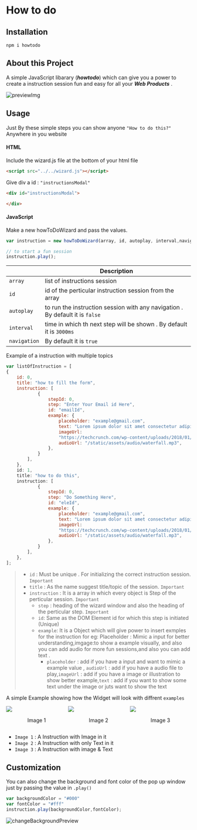 # How to do

## Installation
```
npm i howtodo
```
## About this Project
A simple JavaScript libarary (**_howtodo_**) which can give you a power to create a instruction session fun and easy for all your **_Web Products_** .

![previewImg](https://bucket--001.s3.ap-south-1.amazonaws.com/preview.gif)
<!-- <div style="text-align:center;margin-bottom:1rem;margin-top:1rem"><img src="./static/images/preview.gif"/></div> -->

## Usage
Just By these simple steps you can show anyone ```"How to do this?"``` Anywhere in you website

#### HTML

Include the wizard.js file at the bottom of your html file
```HTML
<script src="../../wizard.js"></script>
```

Give div a id : ```"instructionsModal"```
```html
<div id="instructionsModal">

</div>
```

#### JavaScript

Make a new howToDoWizard and pass the values.

```JavaScript
var instruction = new howToDoWizard(array, id, autoplay, interval,navigation); //id = id of the instruction from the array

// to start a fun session
instruction.play(); 
```


||Description|     
|----|-----|      
|```array```|list of instructions session  |
|```id```|id of the perticular instruction session from the array  |
|```autoplay```| to run the instruction session with any navigation . By default it is ```false```|
|```interval```| time in which th next step will be shown . By default it is ```3000ms```|
|```navigation```|By default it is ```true```|

Example of a instruction with multiple topics

```JavaScript
var listOfInstruction = [
{
    id: 0,
    title: "how to fill the form",
    instruction: [
            {
                stepId: 0,
                step: "Enter Your Email id Here",
                id: "emailId",
                example: {
                    placeholder: "example@gmail.com",
                    text: "Lorem ipsum dolor sit amet consectetur adipisicing elit. Iste rem vitae minima, dignissimos",
                    imageUrl:
                    "https://techcrunch.com/wp-content/uploads/2018/01/giphy1.gif?w=730&crop=1",
                    audioUrl: "/static/assets/audio/waterfall.mp3",
                },
            }
        ],
    },
    id: 1,
    title: "how to do this",
    instruction: [
            {
                stepId: 0,
                step: "Do Something Here",
                id: "eleId",
                example: {
                    placeholder: "example@gmail.com",
                    text: "Lorem ipsum dolor sit amet consectetur adipisicing elit. Iste rem vitae minima, dignissimos",
                    imageUrl:
                    "https://techcrunch.com/wp-content/uploads/2018/01/giphy1.gif?w=730&crop=1",
                    audioUrl: "/static/assets/audio/waterfall.mp3",
                },
            }
        ],
    },
];
```
> * ```id``` : Must be  unique . For initializing the correct instruction session. ```Important```
> * ```title``` : As the name suggest title/topic of the session. ```Important```
> * ```instruction``` : It is a array in which every object is Step of the perticular session. ```Important```
>     * ```step``` : heading of the wizard window and also the heading of the perticular step. ```Important```
>     * ```id```: Same as the DOM Element id for which this step is initiated (Unique)
>     * ```example```: It is a Object which will give power to insert exmples for the instruction for eg: Placeholder : Mimic a input for better understanding,imgage:to show a example visually, and also you can add audio for more fun sessions,and also you can add text .
>          * ```placeholder``` : add if you have a input and want to mimic a example value , ```audioUrl``` : add if you have a audio file to play,```imageUrl``` : add if you have a image or illustration to show better example,```text``` : add if you want to show some text under the image or juts want to show the text

 A simple Example showing how the Widget will look with diffrent ```examples```

<!-- ![previewOFaWidget](https://bucket--001.s3.ap-south-1.amazonaws.com/preview.png) -->
<div style="display:flex;flex-wrap:wrap;justify-content:space-between">
    <div style="width: 33%;">
        <img style="margin:auto;max-width: 100%;" src="https://bucket--001.s3.ap-south-1.amazonaws.com/preview.png" />
        <p style="text-align:center">Image 1</p>
    </div>
    <div style="width: 33%;">
        <img style="margin:auto;max-width: 100%;" src="https://bucket--001.s3.ap-south-1.amazonaws.com/Screen+Shot+2020-12-28+at+6.19.55+PM.png" />
        <p style="text-align:center">Image 2</p>
    </div>
    <div style="width: 33%;">
        <img style="margin:auto;max-width: 100%;" src="https://bucket--001.s3.ap-south-1.amazonaws.com/Screen+Shot+2020-12-28+at+6.19.47+PM.png" />
        <p style="text-align:center">Image 3</p>
    </div>
</div>

* ```Image 1``` : A Instruction with Image in it
* ```Image 2``` : A Instruction with only Text in it
* ```Image 3``` : A Instruction with image & Text 

## Customization
You can also change the background and font color of the pop up window just by passing the value in ```.play()```


```JavaScript
var backgroundColor = "#000"
var fontColor = "#fff"
instruction.play(backgroundColor,fontColor);

```
<!-- <div style="text-align:center;margin-bottom:3rem;margin-top:1rem"><img src="https://bucket--001.s3.ap-south-1.amazonaws.com/colorChange.png"/></div> -->

![changeBackgroundPreview](https://bucket--001.s3.ap-south-1.amazonaws.com/colorChange.png)


